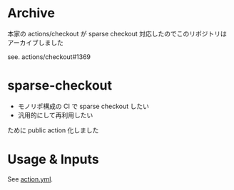 # Archive

本家の actions/checkout が sparse checkout 対応したのでこのリポジトリはアーカイブしました

see. actions/checkout#1369

# sparse-checkout

- モノリポ構成の CI で sparse checkout したい
- 汎用的にして再利用したい

ために public action 化しました

# Usage & Inputs

See [action.yml](action.yml).
